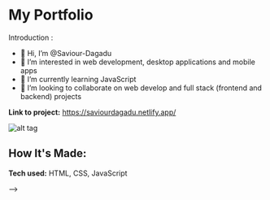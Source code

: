 # My Portfolio
Introduction : 

- 👋 Hi, I’m @Saviour-Dagadu
- 👀 I’m interested in web development, desktop applications and mobile apps
- 🌱 I’m currently learning JavaScript
- 💞️ I’m looking to collaborate on web develop and full stack (frontend and backend) projects

**Link to project:** https://saviourdagadu.netlify.app/

![alt tag](https://i.postimg.cc/hvjMJbGL/Screenshot-127.png)

## How It's Made:


**Tech used:** HTML, CSS, JavaScript














<!-- - 👋 Hi, I’m @Saviour-Dagadu
- 👀 I’m interested in web development and desktop applications
- 🌱 I’m currently learning JavaScript
- 💞️ I’m looking to collaborate on web development and frontend projects
- 📫 How to reach me - Twitter: @savicode or whatsapp: +233248929076 or email: savicane@gmail.com

<!---
Saviour-Dagadu/Saviour-Dagadu is a ✨ special ✨ repository because its `README.md` (this file) appears on your GitHub profile.
You can click the Preview link to take a look at your changes.
---> -->
